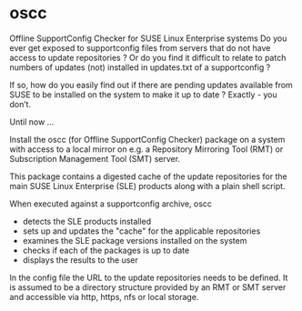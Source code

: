 # oscc
Offline SupportConfig Checker for SUSE Linux Enterprise systems
Do you ever get exposed to supportconfig files from servers that do not have access to update repositories ? 
Or do you find it difficult to relate to patch numbers of updates (not) installed in updates.txt of a supportconfig ?

If so, how do you easily find out if there are pending updates available from SUSE to be installed on the system to make it up to date ?
Exactly - you don’t.

Until now ...

Install the oscc (for Offline SupportConfig Checker) package on a system with access to a local mirror on e.g. a Repository Mirroring Tool (RMT) or Subscription Management Tool (SMT) server.

This package contains a digested cache of the update repositories for the main SUSE Linux Enterprise (SLE) products along with a plain shell script.

When executed against a supportconfig archive, oscc
- detects the SLE products installed
- sets up and updates the "cache" for the applicable repositories
- examines the SLE package versions installed on the system
- checks if each of the packages is up to date
- displays the results to the user

In the config file the URL to the update repositories needs to be defined. It is assumed to be a directory structure provided by an RMT or SMT server and accessible via http, https, nfs or local storage.
